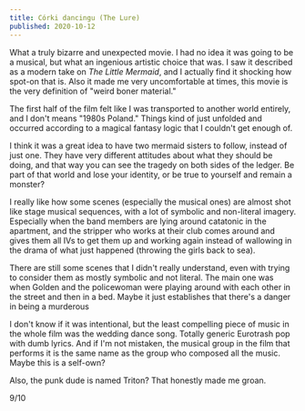```yaml
---
title: Córki dancingu (The Lure)
published: 2020-10-12
---
```


What a truly bizarre and unexpected movie. I had no idea it was going to be a musical, but what an ingenious artistic choice that was. I saw it described as a modern take on _The Little Mermaid_, and I actually find it shocking how spot-on that is. Also it made me very uncomfortable at times, this movie is the very definition of "weird boner material."

The first half of the film felt like I was transported to another world entirely, and I don't means "1980s Poland." Things kind of just unfolded and occurred according to a magical fantasy logic that I couldn't get enough of.

I think it was a great idea to have two mermaid sisters to follow, instead of just one. They have very different attitudes about what they should be doing, and that way you can see the tragedy on both sides of the ledger. Be part of that world and lose your identity, or be true to yourself and remain a monster?

I really like how some scenes (especially the musical ones) are almost shot like stage musical sequences, with a lot of symbolic and non-literal imagery. Especially when the band members are lying around catatonic in the apartment, and the stripper who works at their club comes around and gives them all IVs to get them up and working again instead of wallowing in the drama of what just happened (throwing the girls back to sea).

There are still some scenes that I didn't really understand, even with trying to consider them as mostly symbolic and not literal. The main one was when Golden and the policewoman were playing around with each other in the street and then in a bed. Maybe it just establishes that there's a danger in being a murderous

I don't know if it was intentional, but the least compelling piece of music in the whole film was the wedding dance song. Totally generic Eurotrash pop with dumb lyrics. And if I'm not mistaken, the musical group in the film that performs it is the same name as the group who composed all the music. Maybe this is a self-own?

Also, the punk dude is named Triton? That honestly made me groan.

9/10
